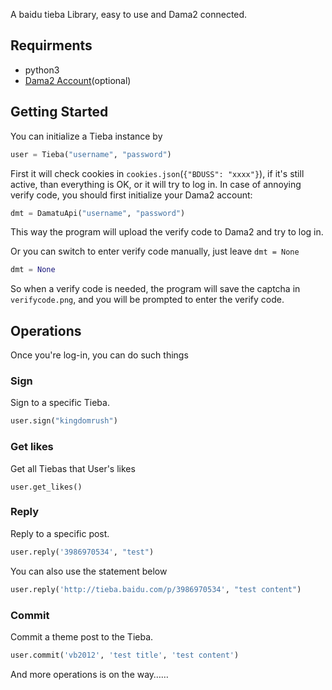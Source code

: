 A baidu tieba Library, easy to use and Dama2 connected.

## Requirments

- python3
- [Dama2 Account](http://dama2.com/)(optional)

## Getting Started

You can initialize a Tieba instance by

```python
user = Tieba("username", "password")
```

First it will check cookies in `cookies.json`(`{"BDUSS": "xxxx"}`), if it's still active, than everything is OK, or it will try to log in. In case of annoying verify code, you should first initialize your Dama2 account:

```Python
dmt = DamatuApi("username", "password")
```

This way the program will upload the verify code to Dama2 and try to log in.

Or you can switch to enter verify code manually, just leave `dmt = None`

```Python
dmt = None
```

So when a verify code is needed, the program will save the captcha in `verifycode.png`, and you will be prompted to enter the verify code.

## Operations

Once you're log-in, you can do such things

### Sign

Sign to a specific Tieba.

```python
user.sign("kingdomrush")
```

### Get likes

Get all Tiebas that User's likes
```
user.get_likes()
```

### Reply

Reply to a specific post.
```python
user.reply('3986970534', "test")
```
You can also use the statement below
```python
user.reply('http://tieba.baidu.com/p/3986970534', "test content")
```

### Commit

Commit a theme post to the Tieba.
```python
user.commit('vb2012', 'test title', 'test content')
```
And more operations is on the way……

